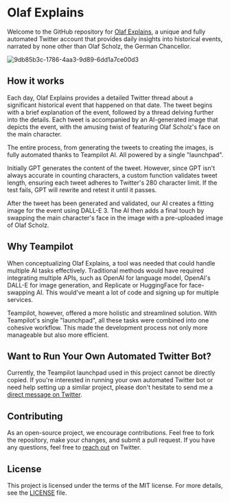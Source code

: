 # Olaf Explains

Welcome to the GitHub repository for [Olaf Explains](https://twitter.com/olafexplains), a unique and fully automated Twitter account that provides daily insights into historical events, narrated by none other than Olaf Scholz, the German Chancellor.

![9db85b3c-1786-4aa3-9d89-6dd1a7ce00d3](https://github.com/DerZerstampfer/automated-olaf/assets/51781549/53c703f3-75a2-4c74-ac73-0e2720f86c18)

## How it works

Each day, Olaf Explains provides a detailed Twitter thread about a significant historical event that happened on that date. The tweet begins with a brief explanation of the event, followed by a thread delving further into the details. Each tweet is accompanied by an AI-generated image that depicts the event, with the amusing twist of featuring Olaf Scholz's face on the main character.

The entire process, from generating the tweets to creating the images, is fully automated thanks to Teampilot AI. All powered by a single "launchpad".

Initially GPT generates the content of the tweet. However, since GPT isn't always accurate in counting characters, a custom function validates tweet length, ensuring each tweet adheres to Twitter's 280 character limit. If the test fails, GPT will rewrite and retest it until it passes.

After the tweet has been generated and validated, our AI creates a fitting image for the event using DALL-E 3. The AI then adds a final touch by swapping the main character's face in the image with a pre-uploaded image of Olaf Scholz.

## Why Teampilot

When conceptualizing Olaf Explains, a tool was needed that could handle multiple AI tasks effectively. Traditional methods would have required integrating multiple APIs, such as OpenAI for language model, OpenAI's DALL-E for image generation, and Replicate or HuggingFace for face-swapping AI. This would've meant a lot of code and signing up for multiple services.

Teampilot, however, offered a more holistic and streamlined solution. With Teampilot's single "launchpad", all these tasks were combined into one cohesive workflow. This made the development process not only more manageable but also more efficient.

## Want to Run Your Own Automated Twitter Bot?

Currently, the Teampilot launchpad used in this project cannot be directly copied. If you're interested in running your own automated Twitter bot or need help setting up a similar project, please don't hesitate to send me a [direct message on Twitter](https://twitter.com/paukraft).

## Contributing

As an open-source project, we encourage contributions. Feel free to fork the repository, make your changes, and submit a pull request. If you have any questions, feel free to [reach out](https://twitter.com/paukraft) on Twitter.

## License

This project is licensed under the terms of the MIT license. For more details, see the [LICENSE](LICENSE) file.
